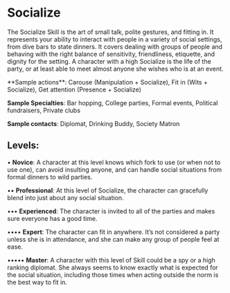 # Socialize

The Socialize Skill is the art of small talk, polite gestures,
and fitting in. It represents your ability to interact with people
in a variety of social settings, from dive bars to state dinners. It
covers dealing with groups of people and behaving with the right
balance of sensitivity, friendliness, etiquette, and dignity for the
setting. A character with a high Socialize is the life of the party, or
at least able to meet almost anyone she wishes who is at an event.

<Long>
**Sample actions**: Carouse (Manipulation + Socialize), Fit
in (Wits + Socialize), Get attention (Presence + Socialize)

**Sample Specialties**: Bar hopping, College parties, Formal
events, Political fundraisers, Private clubs

**Sample contacts**: Diplomat, Drinking Buddy, Society Matron

## Levels:

• **Novice**: A character at this level knows which
fork to use (or when not to use one), can avoid
insulting anyone, and can handle social situations
from formal dinners to wild parties.

•• **Professional**: At this level of Socialize, the character can
gracefully blend into just about any social situation.

••• **Experienced**: The character is invited to all of the
parties and makes sure everyone has a good time.

•••• **Expert**: The character can fit in anywhere. It’s not
considered a party unless she is in attendance, and
she can make any group of people feel at ease.

••••• **Master**: A character with this level of Skill could
be a spy or a high ranking diplomat. She always
seems to know exactly what is expected for the
social situation, including those times when acting
outside the norm is the best way to fit in.
</Long>